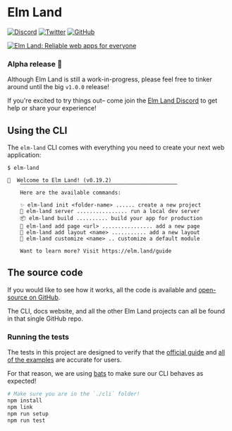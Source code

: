 # Elm Land

[![Discord](https://badgen.net/badge/icon/discord?icon=discord&label&color=7289da)](https://join.elm.land) [![Twitter](https://badgen.net/badge/icon/twitter?icon=twitter&label&color=00acee)](https://twitter.com/elmland_) [![GitHub](https://badgen.net/badge/icon/github?icon=github&label&color=4078c0)](https://www.github.com/elm-land/elm-land) 

[![Elm Land: Reliable web apps for everyone](https://github.com/elm-land/elm-land/raw/main/elm-land-banner.jpg)](https://elm.land)

### Alpha release 🌱

Although Elm Land is still a work-in-progress, please feel free to tinker around until the big `v1.0.0` release!

If you're excited to try things out– come join the [Elm Land Discord](https://join.elm.land) to get help or share your experience! 

## Using the CLI

The `elm-land` CLI comes with everything you need to create your next web application:

```
$ elm-land

🌈  Welcome to Elm Land! (v0.19.2)
    ⎺⎺⎺⎺⎺⎺⎺⎺⎺⎺⎺⎺⎺⎺⎺⎺⎺⎺⎺⎺⎺⎺⎺⎺⎺⎺⎺⎺⎺⎺
    Here are the available commands:

    ✨ elm-land init <folder-name> ...... create a new project
    🚀 elm-land server ................ run a local dev server
    📦 elm-land build .......... build your app for production
    📄 elm-land add page <url> ................ add a new page
    🍱 elm-land add layout <name> ........... add a new layout
    🔧 elm-land customize <name> .. customize a default module

    Want to learn more? Visit https://elm.land/guide

```

## The source code

If you would like to see how it works, all the code is available and [open-source on GitHub](https://github.com/elm-land/elm-land). 

The CLI, docs website, and all the other Elm Land projects can all be found in that single GitHub repo.

### Running the tests

The tests in this project are designed to verify that the [official guide](https://elm.land/guide) and [all of the examples](https://github.com/elm-land/elm-land/tree/main/examples) are accurate for users.

For that reason, we are using [bats](https://github.com/bats-core/bats-core) to make sure our CLI behaves as expected!

```bash
# Make sure you are in the `./cli` folder!
npm install
npm link
npm run setup
npm run test
```

